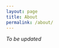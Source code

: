 ```yaml
---
layout: page
title: About
permalink: /about/
---
```


<style>.post-title { display: none; }</style>

_To be updated_